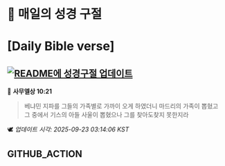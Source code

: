 # 🙏 매일의 성경 구절
# [Daily Bible verse]
## [![README에 성경구절 업데이트](https://github.com/DONGSUKA/first_test/actions/workflows/update-readme-bible.yml/badge.svg)](https://github.com/DONGSUKA/first_test/actions/workflows/update-readme-bible.yml)
<!-- START_BIBLE_VERSE -->
📖 **사무엘상 10:21**
> 베냐민 지파를 그들의 가족별로 가까이 오게 하였더니 마드리의 가족이 뽑혔고 그 중에서 기스의 아들 사울이 뽑혔으나 그를 찾아도찾지 못한지라

🕊️ _업데이트 시각: 2025-09-23 03:14:06 KST_
  <!-- END_BIBLE_VERSE -->
## GITHUB_ACTION
